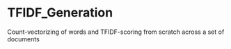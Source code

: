 # TFIDF_Generation
Count-vectorizing of words and TFIDF-scoring from scratch across a set of documents
